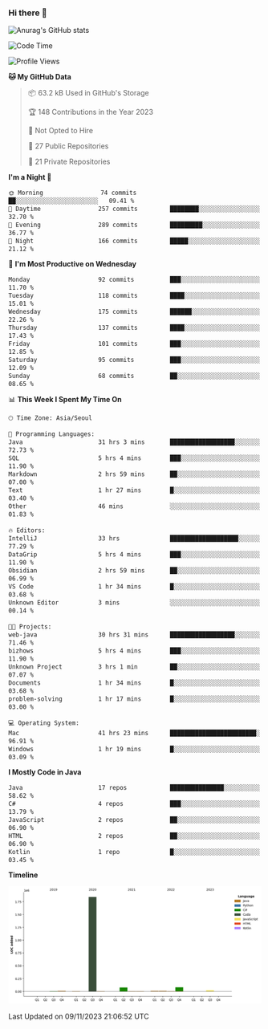 ### Hi there 👋

![Anurag's GitHub stats](https://github-readme-stats.vercel.app/api?username=pllap&show_icons=true&theme=github_dark)

<!--START_SECTION:waka-->
![Code Time](http://img.shields.io/badge/Code%20Time-482%20hrs%2030%20mins-blue)

![Profile Views](http://img.shields.io/badge/Profile%20Views-2-blue)

**🐱 My GitHub Data** 

> 📦 63.2 kB Used in GitHub's Storage 
 > 
> 🏆 148 Contributions in the Year 2023
 > 
> 🚫 Not Opted to Hire
 > 
> 📜 27 Public Repositories 
 > 
> 🔑 21 Private Repositories 
 > 
**I'm a Night 🦉** 

```text
🌞 Morning                74 commits          ██░░░░░░░░░░░░░░░░░░░░░░░   09.41 % 
🌆 Daytime                257 commits         ████████░░░░░░░░░░░░░░░░░   32.70 % 
🌃 Evening                289 commits         █████████░░░░░░░░░░░░░░░░   36.77 % 
🌙 Night                  166 commits         █████░░░░░░░░░░░░░░░░░░░░   21.12 % 
```
📅 **I'm Most Productive on Wednesday** 

```text
Monday                   92 commits          ███░░░░░░░░░░░░░░░░░░░░░░   11.70 % 
Tuesday                  118 commits         ████░░░░░░░░░░░░░░░░░░░░░   15.01 % 
Wednesday                175 commits         ██████░░░░░░░░░░░░░░░░░░░   22.26 % 
Thursday                 137 commits         ████░░░░░░░░░░░░░░░░░░░░░   17.43 % 
Friday                   101 commits         ███░░░░░░░░░░░░░░░░░░░░░░   12.85 % 
Saturday                 95 commits          ███░░░░░░░░░░░░░░░░░░░░░░   12.09 % 
Sunday                   68 commits          ██░░░░░░░░░░░░░░░░░░░░░░░   08.65 % 
```


📊 **This Week I Spent My Time On** 

```text
🕑︎ Time Zone: Asia/Seoul

💬 Programming Languages: 
Java                     31 hrs 3 mins       ██████████████████░░░░░░░   72.73 % 
SQL                      5 hrs 4 mins        ███░░░░░░░░░░░░░░░░░░░░░░   11.90 % 
Markdown                 2 hrs 59 mins       ██░░░░░░░░░░░░░░░░░░░░░░░   07.00 % 
Text                     1 hr 27 mins        █░░░░░░░░░░░░░░░░░░░░░░░░   03.40 % 
Other                    46 mins             ░░░░░░░░░░░░░░░░░░░░░░░░░   01.83 % 

🔥 Editors: 
IntelliJ                 33 hrs              ███████████████████░░░░░░   77.29 % 
DataGrip                 5 hrs 4 mins        ███░░░░░░░░░░░░░░░░░░░░░░   11.90 % 
Obsidian                 2 hrs 59 mins       ██░░░░░░░░░░░░░░░░░░░░░░░   06.99 % 
VS Code                  1 hr 34 mins        █░░░░░░░░░░░░░░░░░░░░░░░░   03.68 % 
Unknown Editor           3 mins              ░░░░░░░░░░░░░░░░░░░░░░░░░   00.14 % 

🐱‍💻 Projects: 
web-java                 30 hrs 31 mins      ██████████████████░░░░░░░   71.46 % 
bizhows                  5 hrs 4 mins        ███░░░░░░░░░░░░░░░░░░░░░░   11.90 % 
Unknown Project          3 hrs 1 min         ██░░░░░░░░░░░░░░░░░░░░░░░   07.07 % 
Documents                1 hr 34 mins        █░░░░░░░░░░░░░░░░░░░░░░░░   03.68 % 
problem-solving          1 hr 17 mins        █░░░░░░░░░░░░░░░░░░░░░░░░   03.00 % 

💻 Operating System: 
Mac                      41 hrs 23 mins      ████████████████████████░   96.91 % 
Windows                  1 hr 19 mins        █░░░░░░░░░░░░░░░░░░░░░░░░   03.09 % 
```

**I Mostly Code in Java** 

```text
Java                     17 repos            ███████████████░░░░░░░░░░   58.62 % 
C#                       4 repos             ███░░░░░░░░░░░░░░░░░░░░░░   13.79 % 
JavaScript               2 repos             ██░░░░░░░░░░░░░░░░░░░░░░░   06.90 % 
HTML                     2 repos             ██░░░░░░░░░░░░░░░░░░░░░░░   06.90 % 
Kotlin                   1 repo              █░░░░░░░░░░░░░░░░░░░░░░░░   03.45 % 
```



**Timeline**

![Lines of Code chart](https://raw.githubusercontent.com/pllap/pllap/main/assets/bar_graph.png)


 Last Updated on 09/11/2023 21:06:52 UTC
<!--END_SECTION:waka-->


<!--
**pllap/pllap** is a ✨ _special_ ✨ repository because its `README.md` (this file) appears on your GitHub profile.

Here are some ideas to get you started:

- 🔭 I’m currently working on ...
- 🌱 I’m currently learning ...
- 👯 I’m looking to collaborate on ...
- 🤔 I’m looking for help with ...
- 💬 Ask me about ...
- 📫 How to reach me: ...
- 😄 Pronouns: ...
- ⚡ Fun fact: ...
-->
